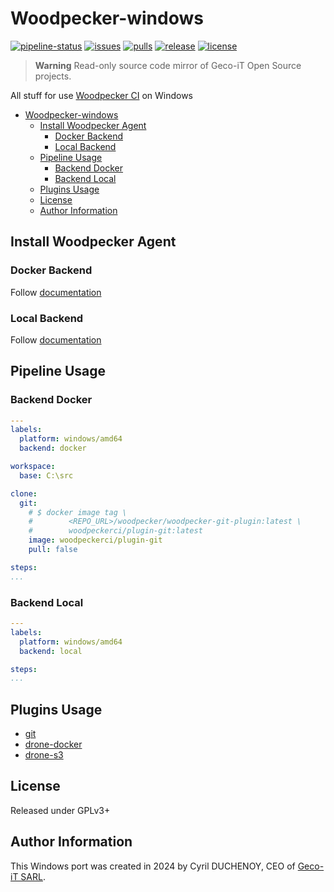 # Woodpecker-windows

[![pipeline-status](https://ci.geco-it.net/api/badges/woodpecker/woodpecker-windows/status.svg)](https://ci.geco-it.net/repos/woodpecker/woodpecker-windows)
[![issues](https://git.geco-it.net/woodpecker/woodpecker-windows.git/badges/issues/open.svg?logo=forgejo&label=Issues&color=red)](https://git.geco-it.net/woodpecker/woodpecker-windows.git/issues?state=open)
[![pulls](https://git.geco-it.net/woodpecker/woodpecker-windows.git/badges/pulls/open.svg?logo=forgejo&label=Pulls&color=orange)](https://git.geco-it.net/woodpecker/woodpecker-windows.git/pulls?state=open)
[![release](https://git.geco-it.net/woodpecker/woodpecker-windows.git/badges/release.svg?logo=forgejo&label=Release)](https://git.geco-it.net/woodpecker/woodpecker-windows.git/releases)
[![license](https://img.shields.io/badge/License-GPLv3-blue)](./LICENSE)

> **Warning**
> Read-only source code mirror of Geco-iT Open Source projects.

All stuff for use [Woodpecker CI](https://woodpecker-ci.org) on Windows

- [Woodpecker-windows](#woodpecker-windows)
  - [Install Woodpecker Agent](#install-woodpecker-agent)
    - [Docker Backend](#docker-backend)
    - [Local Backend](#local-backend)
  - [Pipeline Usage](#pipeline-usage)
    - [Backend Docker](#backend-docker)
    - [Backend Local](#backend-local)
  - [Plugins Usage](#plugins-usage)
  - [License](#license)
  - [Author Information](#author-information)

## Install Woodpecker Agent

### Docker Backend

Follow [documentation](./agent/backend-docker/README.md)

### Local Backend

Follow [documentation](./agent/backend-local/README.md)

## Pipeline Usage

### Backend Docker

```yaml
---
labels:
  platform: windows/amd64
  backend: docker

workspace:
  base: C:\src

clone:
  git:
    # $ docker image tag \
    #        <REPO_URL>/woodpecker/woodpecker-git-plugin:latest \
    #        woodpeckerci/plugin-git:latest
    image: woodpeckerci/plugin-git
    pull: false

steps:
...
```

### Backend Local

```yaml
---
labels:
  platform: windows/amd64
  backend: local

steps:
...
```

## Plugins Usage

- [git](./plugins/plugin-git/README.md)
- [drone-docker](./plugins/plugin-drone-docker/README.md)
- [drone-s3](./plugins/plugin-drone-s3/README.md)

## License

Released under GPLv3+

## Author Information

This Windows port was created in 2024 by Cyril DUCHENOY, CEO of [Geco-iT SARL](https://www.geco-it.fr).
